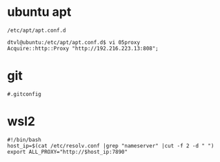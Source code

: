 # ubuntu apt
```
/etc/apt/apt.conf.d

dtvl@ubuntu:/etc/apt/apt.conf.d$ vi 05proxy
Acquire::http::Proxy "http://192.216.223.13:808";
```

# git
```
#.gitconfig

```

# wsl2
```shell
#!/bin/bash
host_ip=$(cat /etc/resolv.conf |grep "nameserver" |cut -f 2 -d " ")
export ALL_PROXY="http://$host_ip:7890"
```


